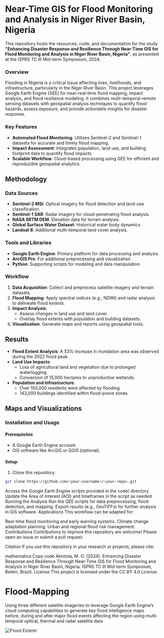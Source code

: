 # Near-Time GIS for Flood Monitoring and Analysis in Niger River Basin, Nigeria
This repository hosts the resources, code, and documentation for the study **"Enhancing Disaster Response and Resilience Through Near-Time GIS for Flood Monitoring and Analysis in Niger River Basin, Nigeria"**, as presented at the ISPRS TC III Mid-term Symposium, 2024.

### Overview
Flooding in Nigeria is a critical issue affecting lives, livelihoods, and infrastructure, particularly in the Niger River Basin. This project leverages Google Earth Engine (GEE) for near-real-time flood mapping, impact analysis, and flood resilience modeling. It combines multi-temporal remote sensing datasets with geospatial analysis techniques to quantify flood hazards, assess exposure, and provide actionable insights for disaster response.

### Key Features
- **Automated Flood Monitoring**: Utilizes Sentinel-2 and Sentinel-1 datasets for accurate and timely flood mapping.
- **Impact Assessment**: Integrates population, land use, and building footprint data to quantify flood impacts.
- **Scalable Workflow**: Cloud-based processing using GEE for efficient and reproducible geospatial analytics.
## Methodology
### Data Sources
- **Sentinel-2 MSI**: Optical imagery for flood detection and land-use classification.
- **Sentinel-1 SAR**: Radar imagery for cloud-penetrating flood analysis.
- **NASA SRTM DEM**: Elevation data for terrain analysis.
- **Global Surface Water Dataset**: Historical water body dynamics.
- **Landsat 8**: Additional multi-temporal land cover analysis.
### Tools and Libraries
- **Google Earth Engine**: Primary platform for data processing and analysis.
- **ArcGIS Pro**: For additional preprocessing and visualization.
- **Python**: Supporting scripts for modeling and data manipulation.
### Workflow
1. **Data Acquisition**: Collect and preprocess satellite imagery and terrain datasets.
2. **Flood Mapping**: Apply spectral indices (e.g., NDWI) and radar analysis to delineate flood extents.
3. **Impact Analysis**:
    - Assess changes in land use and land cover.
    - Overlay flood extents with population and building datasets.
4. **Visualization**: Generate maps and reports using geospatial tools.

## Results
- **Flood Extent Analysis**: A 53% increase in inundation area was observed during the 2022 flood peak.
- **Land Use Impacts**:
    - Loss of agricultural land and vegetation due to prolonged waterlogging.
    - Conversion of 15,000 hectares to unproductive wetlands.
- **Population and Infrastructure**:
    - Over 150,000 residents were affected by flooding.
    - 143,000 buildings identified within flood-prone zones.
## Maps and Visualizations
### Installation and Usage
#### Prerequisites
- A Google Earth Engine account.
- GIS software like ArcGIS or QGIS (optional).
#### Setup
1. Clone this repository:
```bash
git clone https://github.com/<your-username>/<your-repo>.git
```
Access the Google Earth Engine scripts provided in the code/ directory.
Update the Area of Interest (AOI) and timeframes in the script as needed.
Running the Analysis
Run the GEE scripts for data preprocessing, flood detection, and mapping.
Export results (e.g., GeoTIFFs) for further analysis in GIS software.
Applications
This workflow can be adapted for:

Real-time flood monitoring and early warning systems.
Climate change adaptation planning.
Urban and regional flood risk management.
Contributions
Contributions to improve this repository are welcome! Please open an issue or submit a pull request.

Citation
If you use this repository in your research or projects, please cite:

mathematica
Copy code
Akintola, M. O. (2024). Enhancing Disaster Response and Resilience Through Near-Time GIS for Flood Monitoring and Analysis in Niger River Basin, Nigeria. ISPRS TC III Mid-term Symposium, Belém, Brazil.
License
This project is licensed under the CC BY 4.0 License.




# Flood-Mapping
Using three different satellite imageries to leverage Google Earth Engine’s cloud computing capabilities to generate key flood 
intelligence maps before, during and after major flood events affecting the region using multi-temporal optical, thermal and radar satellite data

![Flood Extentr](https://github.com/Mercy14846/Flood-Mapping/assets/52101209/8764666d-2e9a-4a78-8370-8d5d36505bf4)
